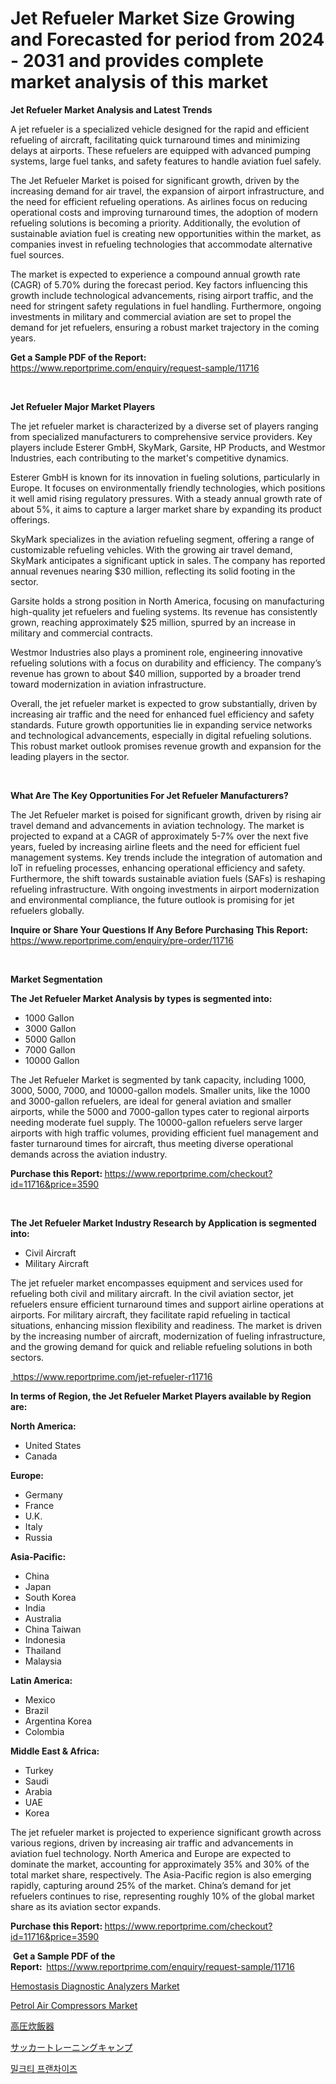 <p><h1>Jet Refueler Market Size Growing and Forecasted for period from 2024 - 2031 and provides complete market analysis of this market</h1></p><p><strong>Jet Refueler Market Analysis and Latest Trends</strong></p>
<p><p>A jet refueler is a specialized vehicle designed for the rapid and efficient refueling of aircraft, facilitating quick turnaround times and minimizing delays at airports. These refuelers are equipped with advanced pumping systems, large fuel tanks, and safety features to handle aviation fuel safely. </p><p>The Jet Refueler Market is poised for significant growth, driven by the increasing demand for air travel, the expansion of airport infrastructure, and the need for efficient refueling operations. As airlines focus on reducing operational costs and improving turnaround times, the adoption of modern refueling solutions is becoming a priority. Additionally, the evolution of sustainable aviation fuel is creating new opportunities within the market, as companies invest in refueling technologies that accommodate alternative fuel sources.</p><p>The market is expected to experience a compound annual growth rate (CAGR) of 5.70% during the forecast period. Key factors influencing this growth include technological advancements, rising airport traffic, and the need for stringent safety regulations in fuel handling. Furthermore, ongoing investments in military and commercial aviation are set to propel the demand for jet refuelers, ensuring a robust market trajectory in the coming years.</p></p>
<p><strong>Get a Sample PDF of the Report:&nbsp;</strong> <a href="https://www.reportprime.com/enquiry/request-sample/11716">https://www.reportprime.com/enquiry/request-sample/11716</a></p>
<p>&nbsp;</p>
<p><strong>Jet Refueler Major Market Players</strong></p>
<p><p>The jet refueler market is characterized by a diverse set of players ranging from specialized manufacturers to comprehensive service providers. Key players include Esterer GmbH, SkyMark, Garsite, HP Products, and Westmor Industries, each contributing to the market's competitive dynamics.</p><p>Esterer GmbH is known for its innovation in fueling solutions, particularly in Europe. It focuses on environmentally friendly technologies, which positions it well amid rising regulatory pressures. With a steady annual growth rate of about 5%, it aims to capture a larger market share by expanding its product offerings.</p><p>SkyMark specializes in the aviation refueling segment, offering a range of customizable refueling vehicles. With the growing air travel demand, SkyMark anticipates a significant uptick in sales. The company has reported annual revenues nearing $30 million, reflecting its solid footing in the sector.</p><p>Garsite holds a strong position in North America, focusing on manufacturing high-quality jet refuelers and fueling systems. Its revenue has consistently grown, reaching approximately $25 million, spurred by an increase in military and commercial contracts.</p><p>Westmor Industries also plays a prominent role, engineering innovative refueling solutions with a focus on durability and efficiency. The company’s revenue has grown to about $40 million, supported by a broader trend toward modernization in aviation infrastructure.</p><p>Overall, the jet refueler market is expected to grow substantially, driven by increasing air traffic and the need for enhanced fuel efficiency and safety standards. Future growth opportunities lie in expanding service networks and technological advancements, especially in digital refueling solutions. This robust market outlook promises revenue growth and expansion for the leading players in the sector.</p></p>
<p>&nbsp;</p>
<p><strong>What Are The Key Opportunities For Jet Refueler Manufacturers?</strong></p>
<p><p>The Jet Refueler market is poised for significant growth, driven by rising air travel demand and advancements in aviation technology. The market is projected to expand at a CAGR of approximately 5-7% over the next five years, fueled by increasing airline fleets and the need for efficient fuel management systems. Key trends include the integration of automation and IoT in refueling processes, enhancing operational efficiency and safety. Furthermore, the shift towards sustainable aviation fuels (SAFs) is reshaping refueling infrastructure. With ongoing investments in airport modernization and environmental compliance, the future outlook is promising for jet refuelers globally.</p></p>
<p><strong>Inquire or Share Your Questions If Any Before Purchasing This Report:</strong> <a href="https://www.reportprime.com/enquiry/pre-order/11716">https://www.reportprime.com/enquiry/pre-order/11716</a></p>
<p>&nbsp;</p>
<p><strong>Market Segmentation</strong></p>
<p><strong>The Jet Refueler Market Analysis by types is segmented into:</strong></p>
<p><ul><li>1000 Gallon</li><li>3000 Gallon</li><li>5000 Gallon</li><li>7000 Gallon</li><li>10000 Gallon</li></ul></p>
<p><p>The Jet Refueler Market is segmented by tank capacity, including 1000, 3000, 5000, 7000, and 10000-gallon models. Smaller units, like the 1000 and 3000-gallon refuelers, are ideal for general aviation and smaller airports, while the 5000 and 7000-gallon types cater to regional airports needing moderate fuel supply. The 10000-gallon refuelers serve larger airports with high traffic volumes, providing efficient fuel management and faster turnaround times for aircraft, thus meeting diverse operational demands across the aviation industry.</p></p>
<p><strong>Purchase this Report:&nbsp;</strong><a href="https://www.reportprime.com/checkout?id=11716&price=3590">https://www.reportprime.com/checkout?id=11716&price=3590</a></p>
<p>&nbsp;</p>
<p><strong>The Jet Refueler Market Industry Research by Application is segmented into:</strong></p>
<p><ul><li>Civil Aircraft</li><li>Military Aircraft</li></ul></p>
<p><p>The jet refueler market encompasses equipment and services used for refueling both civil and military aircraft. In the civil aviation sector, jet refuelers ensure efficient turnaround times and support airline operations at airports. For military aircraft, they facilitate rapid refueling in tactical situations, enhancing mission flexibility and readiness. The market is driven by the increasing number of aircraft, modernization of fueling infrastructure, and the growing demand for quick and reliable refueling solutions in both sectors.</p></p>
<p><a href="https://www.reportprime.com/jet-refueler-r11716">&nbsp;https://www.reportprime.com/jet-refueler-r11716</a></p>
<p><strong>In terms of Region, the Jet Refueler Market Players available by Region are:</strong></p>
<p>
    <p> <strong> North America: </strong>
        <ul>
            <li>United States</li>
            <li>Canada</li>
        </ul>
        </p> 
    <p> <strong> Europe: </strong>
        <ul>
            <li>Germany</li>
            <li>France</li>
            <li>U.K.</li>
            <li>Italy</li>
            <li>Russia</li>
        </ul>
        </p> 
    <p> <strong> Asia-Pacific: </strong>
        <ul>
            <li>China</li>
            <li>Japan</li>
            <li>South Korea</li>
            <li>India</li>
            <li>Australia</li>
            <li>China Taiwan</li>
            <li>Indonesia</li>
            <li>Thailand</li>
            <li>Malaysia</li>
        </ul>
        </p> 
    <p> <strong> Latin America: </strong>
        <ul>
            <li>Mexico</li>
            <li>Brazil</li>
            <li>Argentina Korea</li>
            <li>Colombia</li>
        </ul>
        </p> 
    <p> <strong> Middle East & Africa: </strong>
        <ul>
            <li>Turkey</li>
            <li>Saudi</li>
            <li>Arabia</li>
            <li>UAE</li>
            <li>Korea</li>
        </ul>
    </p>
    </p>
<p><p>The jet refueler market is projected to experience significant growth across various regions, driven by increasing air traffic and advancements in aviation fuel technology. North America and Europe are expected to dominate the market, accounting for approximately 35% and 30% of the total market share, respectively. The Asia-Pacific region is also emerging rapidly, capturing around 25% of the market. China’s demand for jet refuelers continues to rise, representing roughly 10% of the global market share as its aviation sector expands.</p></p>
<p><strong>Purchase this Report: </strong><a href="https://www.reportprime.com/checkout?id=11716&price=3590">https://www.reportprime.com/checkout?id=11716&price=3590</a></p>
<p>&nbsp;<strong>Get a Sample PDF of the Report:&nbsp;&nbsp;</strong><a href="https://www.reportprime.com/enquiry/request-sample/11716">https://www.reportprime.com/enquiry/request-sample/11716</a></p>
<p><strong></strong></p>
<p><p><a href="https://issuu.com/reportprime-2/docs/hemostasis-diagnostic-analyzers-mar_3dc86e7936fb0f">Hemostasis Diagnostic Analyzers Market</a></p><p><a href="https://medium.com/@kein87623/booming-petrol-air-compressors-market-sector-market-analysis-and-growth-projections-till-2031-2edd567ded31">Petrol Air Compressors Market</a></p><p><a href="https://medium.com/@devanrutherford2002/%E6%88%A6%E7%95%A5%E7%9A%84%E3%83%AD%E3%83%BC%E3%83%89%E3%83%9E%E3%83%83%E3%83%97-%E3%82%B0%E3%83%AD%E3%83%BC%E3%83%90%E3%83%AB%E9%AB%98%E5%9C%A7%E7%82%8A%E9%A3%AF%E5%99%A8%E5%B8%82%E5%A0%B4%E3%81%AE%E6%B4%9E%E5%AF%9F%E3%81%A8%E6%A9%9F%E4%BC%9A-2024%E5%B9%B4-2031%E5%B9%B4-44131c246f1d">高圧炊飯器</a></p><p><a href="https://medium.com/@devanrutherford2002/%E6%9C%AA%E6%9D%A5%E3%82%92%E6%8F%8F%E3%81%8F-%E3%82%B0%E3%83%AD%E3%83%BC%E3%83%90%E3%83%AB%E3%82%B5%E3%83%83%E3%82%AB%E3%83%BC%E3%83%88%E3%83%AC%E3%83%BC%E3%83%8B%E3%83%B3%E3%82%B0%E3%82%AD%E3%83%A3%E3%83%B3%E3%83%97%E5%B8%82%E5%A0%B4%E3%81%AE%E5%8C%85%E6%8B%AC%E7%9A%84%E5%88%86%E6%9E%90-2024%E5%B9%B4-2031%E5%B9%B4-ced43410c1ac">サッカートレーニングキャンプ</a></p><p><a href="https://medium.com/@darianswift1922_33282/%EB%B0%80%ED%81%AC%ED%8B%B0-%ED%94%84%EB%9E%9C%EC%B0%A8%EC%9D%B4%EC%A6%88-%EC%82%B0%EC%97%85-%EB%B6%80%EB%AC%B8-%EC%8B%9C%EC%9E%A5-%EC%97%AD%ED%95%99-%EB%B0%8F-%EB%AF%B8%EB%9E%98-%EC%8B%9C%EB%82%98%EB%A6%AC%EC%98%A4-2024-2031-151bb32bb734">밀크티 프랜차이즈</a></p></p>